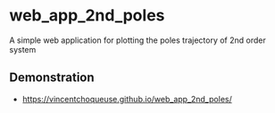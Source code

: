 # web_app_2nd_poles

A simple web application for plotting the poles trajectory of 2nd order system

## Demonstration

*  https://vincentchoqueuse.github.io/web_app_2nd_poles/

